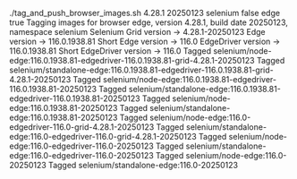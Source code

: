 ./tag_and_push_browser_images.sh 4.28.1 20250123 selenium false edge true
Tagging images for browser edge, version 4.28.1, build date 20250123, namespace selenium
Selenium Grid version -> 4.28.1-20250123
Edge version -> 116.0.1938.81
Short Edge version -> 116.0
EdgeDriver version -> 116.0.1938.81
Short EdgeDriver version -> 116.0
Tagged selenium/node-edge:116.0.1938.81-edgedriver-116.0.1938.81-grid-4.28.1-20250123
Tagged selenium/standalone-edge:116.0.1938.81-edgedriver-116.0.1938.81-grid-4.28.1-20250123
Tagged selenium/node-edge:116.0.1938.81-edgedriver-116.0.1938.81-20250123
Tagged selenium/standalone-edge:116.0.1938.81-edgedriver-116.0.1938.81-20250123
Tagged selenium/node-edge:116.0.1938.81-20250123
Tagged selenium/standalone-edge:116.0.1938.81-20250123
Tagged selenium/node-edge:116.0-edgedriver-116.0-grid-4.28.1-20250123
Tagged selenium/standalone-edge:116.0-edgedriver-116.0-grid-4.28.1-20250123
Tagged selenium/node-edge:116.0-edgedriver-116.0-20250123
Tagged selenium/standalone-edge:116.0-edgedriver-116.0-20250123
Tagged selenium/node-edge:116.0-20250123
Tagged selenium/standalone-edge:116.0-20250123
